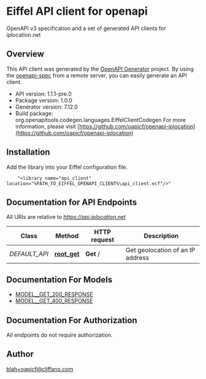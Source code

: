 # Eiffel API client for openapi

OpenAPI v3 specification and a set of generated API clients for iplocation.net

## Overview
This API client was generated by the [OpenAPI Generator](https://openapi-generator.tech) project.  By using the [openapi-spec](https://openapis.org) from a remote server, you can easily generate an API client.

- API version: 1.1.1-pre.0
- Package version: 1.0.0
- Generator version: 7.12.0
- Build package: org.openapitools.codegen.languages.EiffelClientCodegen
For more information, please visit [https://github.com/oapicf/openapi-iplocation](https://github.com/oapicf/openapi-iplocation)

## Installation
Add the library into your Eiffel configuration file.
```
    "<library name="api_client" location="%PATH_TO_EIFFEL_OPENAPI_CLIENT%\api_client.ecf"/>"
```

## Documentation for API Endpoints

All URIs are relative to *https://api.iplocation.net*

Class | Method | HTTP request | Description
------------ | ------------- | ------------- | -------------
*DEFAULT_API* | [**root_get**](docs/DEFAULT_API.md#root_get) | **Get** / | Get geolocation of an IP address


## Documentation For Models

 - [MODEL__GET_200_RESPONSE](docs/MODEL__GET_200_RESPONSE.md)
 - [MODEL__GET_400_RESPONSE](docs/MODEL__GET_400_RESPONSE.md)


## Documentation For Authorization

 All endpoints do not require authorization.


## Author

blah+oapicf@cliffano.com


